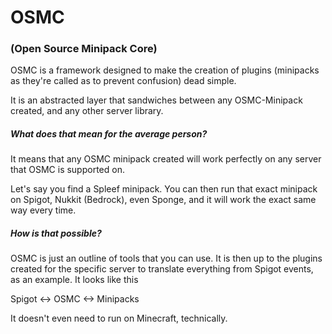 # OSMC
### (Open Source Minipack Core)


OSMC is a framework designed to make the creation of plugins (minipacks as they're called as to prevent confusion) dead simple.

It is an abstracted layer that sandwiches between any OSMC-Minipack created, and any other server library.

##### What does that mean for the average person?
It means that any OSMC minipack created will work perfectly on any server that OSMC is supported on.

Let's say you find a Spleef minipack. You can then run that exact minipack on Spigot, Nukkit (Bedrock), even Sponge, and
it will work the exact same way every time.

##### How is that possible?
OSMC is just an outline of tools that you can use. It is then up to the plugins created for the specific server to translate
everything from Spigot events, as an example. It looks like this

Spigot <-> OSMC <-> Minipacks

It doesn't even need to run on Minecraft, technically.